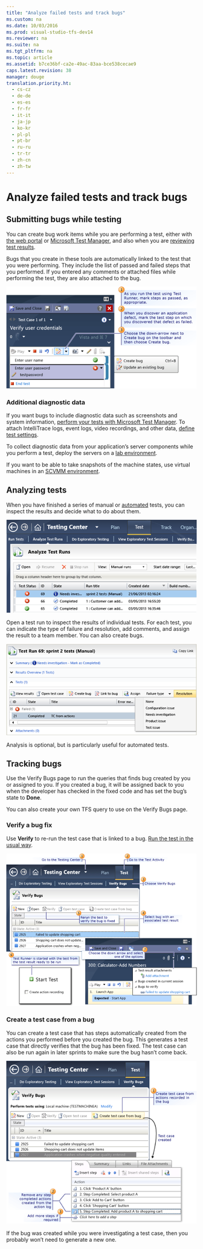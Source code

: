 ```yaml
---
title: "Analyze failed tests and track bugs"
ms.custom: na
ms.date: 10/03/2016
ms.prod: visual-studio-tfs-dev14
ms.reviewer: na
ms.suite: na
ms.tgt_pltfrm: na
ms.topic: article
ms.assetid: b7ce36bf-ca2e-49ac-83aa-bce538cecae9
caps.latest.revision: 38
manager: douge
translation.priority.ht: 
  - cs-cz
  - de-de
  - es-es
  - fr-fr
  - it-it
  - ja-jp
  - ko-kr
  - pl-pl
  - pt-br
  - ru-ru
  - tr-tr
  - zh-cn
  - zh-tw
---
```

# Analyze failed tests and track bugs
## Submitting bugs while testing  
 You can create bug work items while you are performing a test, either with [the web portal](../dv_TeamTestALM/Running-manual-tests-using-the-web-portal.md) or [Microsoft Test Manager](../dv_TeamTestALM/Run-manual-tests-with-Microsoft-Test-Manager.md), and also when you are [reviewing test results](../dv_TeamTestALM/Track-your-test-results.md).  
  
 Bugs that you create in these tools are automatically linked to the test that you were performing. They include the list of passed and failed steps that you performed. If you entered any comments or attached files while performing the test, they are also attached to the bug.  
  
 ![Submitting bugs in Test Runner](../dv_TeamTestALM/media/How_Bug.png "How_Bug")  
  
### Additional diagnostic data  
 If you want bugs to include diagnostic data such as screenshots and system information, [perform your tests with Microsoft Test Manager](../dv_TeamTestALM/Run-manual-tests-with-Microsoft-Test-Manager.md). To attach IntelliTrace logs, event logs, video recordings, and other data, [define test settings](../dv_TeamTestALM/Collect-more-diagnostic-data-in-manual-tests.md).  
  
 To collect diagnostic data from your application’s server components while you perform a test, deploy the servers on a [lab environment](../dv_TeamTestALM/Test-on-a-lab-environment.md).  
  
 If you want to be able to take snapshots of the machine states, use virtual machines in an [SCVMM environment](../dv_TeamTestALM/SCVMM--virtual--environments.md).  
  
## Analyzing tests  
 When you have finished a series of manual or [automated](../dv_TeamTestALM/Automate-system-tests.md) tests, you can inspect the results and decide what to do about them.  
  
 ![Analyse runs page in MTM](../dv_TeamTestALM/media/ALMT_wsa10analyseRuns.png "ALMT_wsa10analyseRuns")  
  
 Open a test run to inspect the results of individual tests. For each test, you can indicate the type of failure and resolution, add comments, and assign the result to a team member. You can also create bugs.  
  
 ![Analyse test run page in MTM](../dv_TeamTestALM/media/ALMT_wsa11analyseTest.png "ALMT_wsa11analyseTest")  
  
 Analysis is optional, but is particularly useful for automated tests.  
  
## Tracking bugs  
 Use the Verify Bugs page to run the queries that finds bug created by you or assigned to you. If you created a bug, it will be assigned back to you when the developer has checked in the fixed code and has set the bug’s state to **Done**.  
  
 You can also create your own TFS query to use on the Verify Bugs page.  
  
### Verify a bug fix  
 Use **Verify** to re-run the test case that is linked to a bug. [Run the test in the usual way](../dv_TeamTestALM/Run-manual-tests-with-Microsoft-Test-Manager.md).  
  
 ![How to Verify a Bug](../dv_TeamTestALM/media/HowTo_VerifyBug.png "HowTo_VerifyBug")  
  
### Create a test case from a bug  
 You can create a test case that has steps automatically created from the actions you performed before you created the bug. This generates a test case that directly verifies that the bug has been fixed. The test case can also be run again in later sprints to make sure the bug hasn’t come back.  
  
 ![Create a Test Case From a Bug](../dv_TeamTestALM/media/TestCase_Bug.png "TestCase_Bug")  
  
 If the bug was created while you were investigating a test case, then you probably won’t need to generate a new one.
